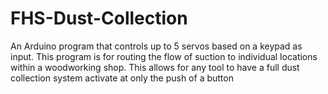 # FHS-Dust-Collection
An Arduino program that controls up to 5 servos based on a keypad as input. This program is for routing the flow of suction 
to individual locations within a woodworking shop. This allows for any tool to have a full dust collection system activate at only the push of a button
